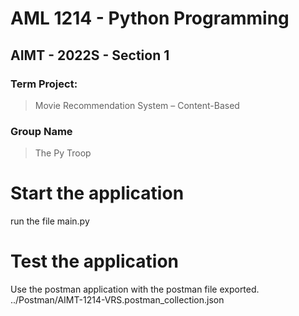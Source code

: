 # AML 1214 - Python Programming
## AIMT - 2022S - Section 1
### Term Project: 
> Movie Recommendation System – Content-Based
### Group Name
> The Py Troop

# Start the application
run the file main.py

# Test the application
Use the postman application with the postman file exported. 
../Postman/AIMT-1214-VRS.postman_collection.json
